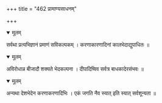 +++
title = "462 प्रामाण्यसाधनम्"

+++


<details open><summary>मूलम्</summary>

सर्वथा प्रत्यभिज्ञानं प्रमाणं सविकल्पकम् । करणाकारणादिनां कालभेदाद्युपाधितः ॥
</details>



<details open><summary>मूलम्</summary>

अविरोधान्न बीजादौ शक्यते भेदकल्पना । दीपादिष्विव सर्वत्र बाधकादेरसंभवः ॥
</details>



<details open><summary>मूलम्</summary>

अन्यथा देशभेदेन करणाकरणादिभिः । एकं जगति नैव स्यात् इति स्यात् सर्वशून्यता ॥
</details>

